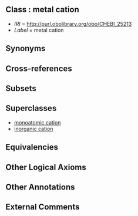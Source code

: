 
## Class : metal cation

 * *IRI* = http://purl.obolibrary.org/obo/CHEBI_25213
 * *Label* = metal cation

## Synonyms


## Cross-references


## Subsets


## Superclasses

 * [monoatomic cation](../../CHEBI/06/CHEBI_23906.md)
 * [inorganic cation](../../CHEBI/15/CHEBI_36915.md)

## Equivalencies


## Other Logical Axioms


## Other Annotations


## External Comments

